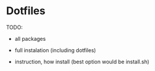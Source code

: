 # Dotfiles

TODO:

* all packages

* full instalation (including dotfiles)

* instruction, how install (best option would be install.sh)
